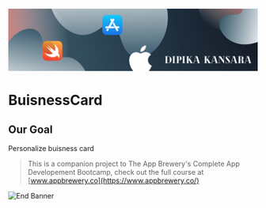 
![Begin Banner](Documntation/Banner.png)

# BuisnessCard

## Our Goal

Personalize buisness card


>This is a companion project to The App Brewery's Complete App Developement Bootcamp, check out the full course at [www.appbrewery.co](https://www.appbrewery.co/)

![End Banner](Documentation/readme-end-banner-mau.png)


